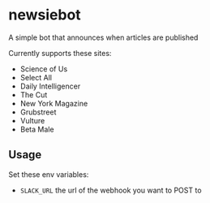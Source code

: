 # newsiebot
A simple bot that announces when articles are published

Currently supports these sites:

* Science of Us
* Select All
* Daily Intelligencer
* The Cut
* New York Magazine
* Grubstreet
* Vulture
* Beta Male

## Usage

Set these env variables:

* `SLACK_URL` the url of the webhook you want to POST to
